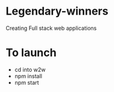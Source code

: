 # Legendary-winners
Creating Full stack web applications

# To launch
- cd into w2w
- npm install
- npm start